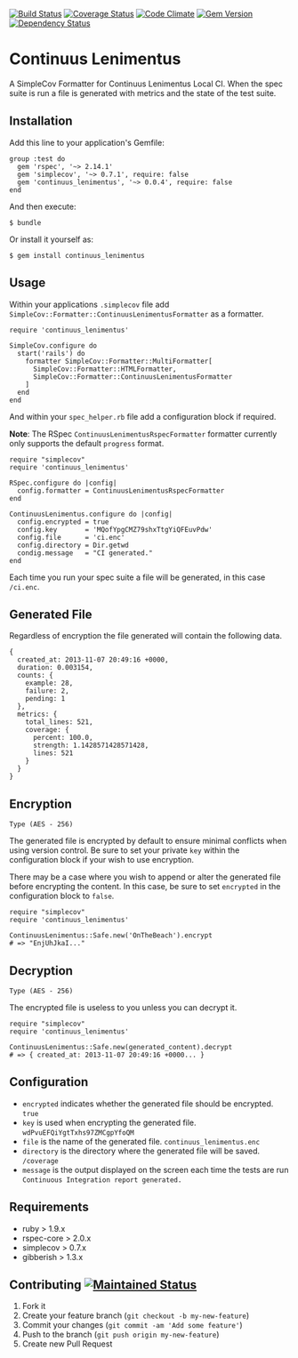 [![Build Status](https://travis-ci.org/ChuckJHardy/ContinuusLenimentus.png)](https://travis-ci.org/ChuckJHardy/ContinuusLenimentus) [![Coverage Status](https://coveralls.io/repos/ChuckJHardy/ContinuusLenimentus/badge.png?branch=master)](https://coveralls.io/r/ChuckJHardy/ContinuusLenimentus?branch=master) [![Code Climate](https://codeclimate.com/github/ChuckJHardy/ContinuusLenimentus.png)](https://codeclimate.com/github/ChuckJHardy/ContinuusLenimentus) [![Gem Version](https://badge.fury.io/rb/continuus_lenimentus.png)](http://badge.fury.io/rb/continuus_lenimentus) [![Dependency Status](https://gemnasium.com/ChuckJHardy/ContinuusLenimentus.png)](https://gemnasium.com/ChuckJHardy/ContinuusLenimentus)

# Continuus Lenimentus

A SimpleCov Formatter for Continuus Lenimentus Local CI. When the spec suite is run a file is generated with metrics and the state of the test suite.

## Installation

Add this line to your application's Gemfile:

    group :test do
      gem 'rspec', '~> 2.14.1'
      gem 'simplecov', '~> 0.7.1', require: false
      gem 'continuus_lenimentus', '~> 0.0.4', require: false
    end

And then execute:

    $ bundle

Or install it yourself as:

    $ gem install continuus_lenimentus

## Usage

Within your applications `.simplecov` file add `SimpleCov::Formatter::ContinuusLenimentusFormatter` as a formatter.

    require 'continuus_lenimentus'

    SimpleCov.configure do
      start('rails') do
        formatter SimpleCov::Formatter::MultiFormatter[
          SimpleCov::Formatter::HTMLFormatter,
          SimpleCov::Formatter::ContinuusLenimentusFormatter
        ]
      end
    end
    
And within your `spec_helper.rb` file add a configuration block if required.

**Note**: The RSpec `ContinuusLenimentusRspecFormatter` formatter currently only supports the default `progress` format.

    require "simplecov"
    require 'continuus_lenimentus'
    
    RSpec.configure do |config|
      config.formatter = ContinuusLenimentusRspecFormatter
    end

    ContinuusLenimentus.configure do |config|
      config.encrypted = true
      config.key       = 'MQofYpgCMZ79shxTtgYiQFEuvPdw'
      config.file      = 'ci.enc'
      config.directory = Dir.getwd
      condig.message   = "CI generated."
    end

Each time you run your spec suite a file will be generated, in this case `/ci.enc`.

## Generated File

Regardless of encryption the file generated will contain the following data.

    {
      created_at: 2013-11-07 20:49:16 +0000, 
      duration: 0.003154, 
      counts: {
        example: 28, 
        failure: 2, 
        pending: 1
      }, 
      metrics: {
        total_lines: 521, 
        coverage: {
          percent: 100.0, 
          strength: 1.1428571428571428, 
          lines: 521
        }
      }
    }

## Encryption
`Type (AES - 256)`

The generated file is encrypted by default to ensure minimal conflicts when using version control. Be sure to set your private `key` within the configuration block if your wish to use encryption.

There may be a case where you wish to append or alter the generated file before encrypting the content. In this case, be sure to set `encrypted` in the configuration block to `false`.

    require "simplecov"
    require 'continuus_lenimentus'
    
    ContinuusLenimentus::Safe.new('OnTheBeach').encrypt
    # => "EnjUhJkaI..."

## Decryption
`Type (AES - 256)`

The encrypted file is useless to you unless you can decrypt it.

    require "simplecov"
    require 'continuus_lenimentus'
    
    ContinuusLenimentus::Safe.new(generated_content).decrypt
    # => { created_at: 2013-11-07 20:49:16 +0000... }

## Configuration

* `encrypted` indicates whether the generated file should be encrypted. `true`
* `key` is used when encrypting the generated file. `wdPvuEFQiYgtTxhs97ZMCgpYfoQM`
* `file` is the name of the generated file. `continuus_lenimentus.enc`
* `directory` is the directory where the generated file will be saved. `/coverage`
* `message` is the output displayed on the screen each time the tests are run `Continuous Integration report generated.`

## Requirements

* ruby > 1.9.x
* rspec-core > 2.0.x
* simplecov > 0.7.x
* gibberish > 1.3.x

## Contributing [![Maintained Status](http://stillmaintained.com/ChuckJHardy/ContinuusLenimentus.png)](http://stillmaintained.com/ChuckJHardy/ContinuusLenimentus)

1. Fork it
2. Create your feature branch (`git checkout -b my-new-feature`)
3. Commit your changes (`git commit -am 'Add some feature'`)
4. Push to the branch (`git push origin my-new-feature`)
5. Create new Pull Request
